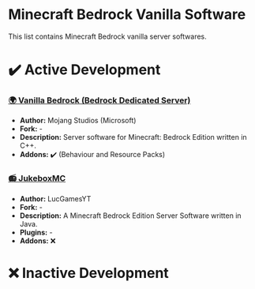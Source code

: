 # Minecraft Bedrock Vanilla Software
This list contains Minecraft Bedrock vanilla server softwares.

# ️️✔️ Active Development
### [🌍 Vanilla Bedrock (Bedrock Dedicated Server)](https://www.minecraft.net/en-us/download/server/bedrock)
- **Author:** Mojang Studios (Microsoft)
- **Fork:** -
- **Description:** Server software for Minecraft: Bedrock Edition written in C++.
- **Addons:** ✔️ (Behaviour and Resource Packs)

### [📻 JukeboxMC](https://github.com/LucGamesYT/JukeboxMC)
- **Author:** LucGamesYT
- **Fork:** -
- **Description:** A Minecraft Bedrock Edition Server Software written in Java.
- **Plugins:** -
- **Addons:** ❌

# ❌ Inactive Development
